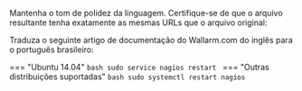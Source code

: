 Mantenha o tom de polidez da linguagem. Certifique-se de que o arquivo resultante tenha exatamente as mesmas URLs que o arquivo original:

Traduza o seguinte artigo de documentação do Wallarm.com do inglês para o português brasileiro:

=== "Ubuntu 14.04"
    ```bash
    sudo service nagios restart
    ```
=== "Outras distribuições suportadas"
    ```bash
    sudo systemctl restart nagios
    ```
